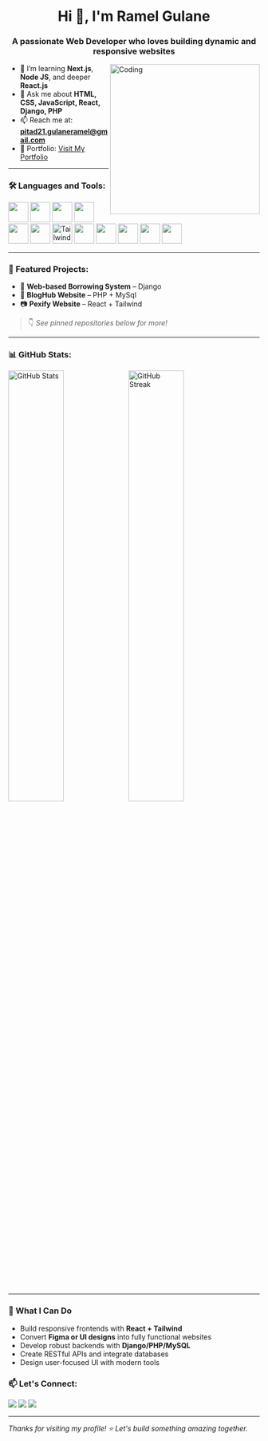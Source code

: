 <h1 align="center">Hi 👋, I'm Ramel Gulane</h1>
<h3 align="center">A passionate Web Developer who loves building dynamic and responsive websites</h3>



<img align="right" alt="Coding" width="300" src="https://media.giphy.com/media/qgQUggAC3Pfv687qPC/giphy.gif" />

- 🌱 I’m learning **Next.js**, **Node JS**, and deeper **React.js**
- 💬 Ask me about **HTML, CSS, JavaScript, React, Django, PHP**
- 📫 Reach me at: **pitad21.gulaneramel@gmail.com**
- 🧰 Portfolio: [Visit My Portfolio](https://portfolio-ramel.netlify.app/portfolio)

---

### 🛠️ Languages and Tools:
<p align="left">
  <img src="https://cdn.jsdelivr.net/gh/devicons/devicon/icons/html5/html5-original.svg" width="40" height="40"/>
  <img src="https://cdn.jsdelivr.net/gh/devicons/devicon/icons/css3/css3-original.svg" width="40" height="40"/>
  <img src="https://cdn.jsdelivr.net/gh/devicons/devicon/icons/javascript/javascript-original.svg" width="40" height="40"/>
  <img src="https://cdn.jsdelivr.net/gh/devicons/devicon/icons/react/react-original.svg" width="40" height="40"/>
  <img src="https://cdn.jsdelivr.net/gh/devicons/devicon/icons/php/php-original.svg" width="40" height="40"/> 
  <img src="https://cdn.jsdelivr.net/gh/devicons/devicon/icons/nodejs/nodejs-original.svg" width="40" height="40"/> 
  <img src="https://www.vectorlogo.zone/logos/tailwindcss/tailwindcss-icon.svg" width="40" height="40" alt="Tailwind CSS"/>
  <img src="https://cdn.jsdelivr.net/gh/devicons/devicon/icons/python/python-original.svg" width="40" height="40"/>
  <img src="https://cdn.jsdelivr.net/gh/devicons/devicon/icons/django/django-plain.svg" width="40" height="40"/>
  <img src="https://cdn.jsdelivr.net/gh/devicons/devicon/icons/mysql/mysql-original.svg" width="40" height="40"/>
  <img src="https://cdn.jsdelivr.net/gh/devicons/devicon/icons/csharp/csharp-original.svg" width="40" height="40"/>
  <img src="https://www.svgrepo.com/show/303229/microsoft-sql-server-logo.svg" width="40" height="40"/>


</p>

---

### 📌 Featured Projects:
- 🛒 **Web-based Borrowing System** – Django
- 📅 **BlogHub Website** – PHP + MySql  
- 📷 **Pexify Website** – React + Tailwind

> 👇 *See pinned repositories below for more!*

---

### 📊 GitHub Stats:

<p align="left">
  <img src="https://github-readme-stats.vercel.app/api?username=Ramelzkie96&show_icons=true&theme=radical" alt="GitHub Stats" width="47%" />
  <img src="https://github-readme-streak-stats.herokuapp.com/?user=Ramelzkie96&theme=radical" alt="GitHub Streak" width="47%" />
</p>

---

### 💼 What I Can Do
- Build responsive frontends with **React + Tailwind**
- Convert **Figma or UI designs** into fully functional websites
- Develop robust backends with **Django/PHP/MySQL**
- Create RESTful APIs and integrate databases
- Design user-focused UI with modern tools




### 📫 Let's Connect:
<p>
  <a href="mailto:pitad21.guianeramel@gmail.com"><img src="https://img.shields.io/badge/Gmail-D14836?style=for-the-badge&logo=gmail&logoColor=white" /></a>
  <a href="https://www.linkedin.com/in/gulane-ramel-l-93607a36a/"><img src="https://img.shields.io/badge/LinkedIn-blue?style=for-the-badge&logo=linkedin&logoColor=white" /></a>
  <a href="https://portfolio-ramel.netlify.app/portfolio"><img src="https://img.shields.io/badge/Portfolio-121212?style=for-the-badge&logo=vercel&logoColor=white" /></a>
</p>

---

*Thanks for visiting my profile! ⭐ Let's build something amazing together.*

